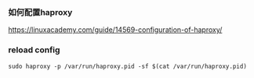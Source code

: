 

### 如何配置haproxy

https://linuxacademy.com/guide/14569-configuration-of-haproxy/



### reload config

```
sudo haproxy -p /var/run/haproxy.pid -sf $(cat /var/run/haproxy.pid)
```